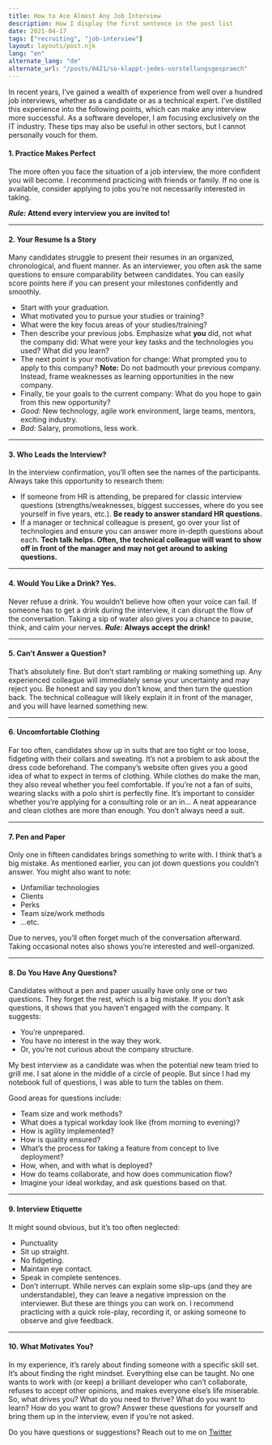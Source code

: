 ```yaml
---
title: How to Ace Almost Any Job Interview
description: How I display the first sentence in the post list
date: 2021-04-17
tags: ["recruiting", "job-interview"]
layout: layouts/post.njk
lang: "en"
alternate_lang: "de"
alternate_url: "/posts/0421/so-klappt-jedes-vorstellungsgespraech"
---
```


In recent years, I’ve gained a wealth of experience from well over a hundred job interviews, whether as a candidate or as a technical expert. I’ve distilled this experience into the following points, which can make any interview more successful. <!-- endOfPreview --> As a software developer, I am focusing exclusively on the IT industry. These tips may also be useful in other sectors, but I cannot personally vouch for them.

#### 1. Practice Makes Perfect

The more often you face the situation of a job interview, the more confident you will become. I recommend practicing with friends or family. If no one is available, consider applying to jobs you’re not necessarily interested in taking.

**<em>Rule:</em> Attend every interview you are invited to!**

<hr/>

#### 2. Your Resume Is a Story

Many candidates struggle to present their resumes in an organized, chronological, and fluent manner. As an interviewer, you often ask the same questions to ensure comparability between candidates. You can easily score points here if you can present your milestones confidently and smoothly.

-   Start with your graduation.
-   What motivated you to pursue your studies or training?
-   What were the key focus areas of your studies/training?
-   Then describe your previous jobs. Emphasize what **you** did, not what the company did: What were your key tasks and the technologies you used? What did you learn?
-   The next point is your motivation for change: What prompted you to apply to this company? **Note:** Do not badmouth your previous company. Instead, frame weaknesses as learning opportunities in the new company.
-   Finally, tie your goals to the current company: What do you hope to gain from this new opportunity?
-   <em>Good:</em> New technology, agile work environment, large teams, mentors, exciting industry.
-   <em>Bad:</em> Salary, promotions, less work.

<hr/>

#### 3. Who Leads the Interview?

In the interview confirmation, you’ll often see the names of the participants. Always take this opportunity to research them:

-   If someone from HR is attending, be prepared for classic interview questions (strengths/weaknesses, biggest successes, where do you see yourself in five years, etc.).
    **Be ready to answer standard HR questions.**
-   If a manager or technical colleague is present, go over your list of technologies and ensure you can answer more in-depth questions about each. **Tech talk helps. Often, the technical colleague will want to show off in front of the manager and may not get around to asking questions.**

<hr/>

#### 4. Would You Like a Drink? Yes.

Never refuse a drink. You wouldn’t believe how often your voice can fail. If someone has to get a drink during the interview, it can disrupt the flow of the conversation. Taking a sip of water also gives you a chance to pause, think, and calm your nerves.
**<em>Rule:</em> Always accept the drink!**

<hr/>

#### 5. Can’t Answer a Question?

That’s absolutely fine. But don’t start rambling or making something up. Any experienced colleague will immediately sense your uncertainty and may reject you. Be honest and say you don’t know, and then turn the question back. The technical colleague will likely explain it in front of the manager, and you will have learned something new.

<hr/>

#### 6. Uncomfortable Clothing

Far too often, candidates show up in suits that are too tight or too loose, fidgeting with their collars and sweating. It’s not a problem to ask about the dress code beforehand. The company’s website often gives you a good idea of what to expect in terms of clothing. While clothes do make the man, they also reveal whether you feel comfortable. If you’re not a fan of suits, wearing slacks with a polo shirt is perfectly fine. It’s important to consider whether you’re applying for a consulting role or an in...
A neat appearance and clean clothes are more than enough. You don’t always need a suit.

<hr/>

#### 7. Pen and Paper

Only one in fifteen candidates brings something to write with. I think that’s a big mistake. As mentioned earlier, you can jot down questions you couldn’t answer. You might also want to note:

-   Unfamiliar technologies
-   Clients
-   Perks
-   Team size/work methods
-   ...etc.

Due to nerves, you’ll often forget much of the conversation afterward. Taking occasional notes also shows you’re interested and well-organized.

<hr/>

#### 8. Do You Have Any Questions?

Candidates without a pen and paper usually have only one or two questions. They forget the rest, which is a big mistake. If you don’t ask questions, it shows that you haven’t engaged with the company. It suggests:

-   You’re unprepared.
-   You have no interest in the way they work.
-   Or, you’re not curious about the company structure.

My best interview as a candidate was when the potential new team tried to grill me. I sat alone in the middle of a circle of people. But since I had my notebook full of questions, I was able to turn the tables on them.

Good areas for questions include:

-   Team size and work methods?
-   What does a typical workday look like (from morning to evening)?
-   How is agility implemented?
-   How is quality ensured?
-   What’s the process for taking a feature from concept to live deployment?
-   How, when, and with what is deployed?
-   How do teams collaborate, and how does communication flow?
-   Imagine your ideal workday, and ask questions based on that.

<hr/>

#### 9. Interview Etiquette

It might sound obvious, but it’s too often neglected:

-   Punctuality
-   Sit up straight.
-   No fidgeting.
-   Maintain eye contact.
-   Speak in complete sentences.
-   Don’t interrupt.
    While nerves can explain some slip-ups (and they are understandable), they can leave a negative impression on the interviewer. But these are things you can work on. I recommend practicing with a quick role-play, recording it, or asking someone to observe and give feedback.

<hr/>

#### 10. What Motivates You?

In my experience, it’s rarely about finding someone with a specific skill set. It’s about finding the right mindset. Everything else can be taught. No one wants to work with (or keep) a brilliant developer who can’t collaborate, refuses to accept other opinions, and makes everyone else’s life miserable. So, what drives you? What do you need to thrive? What do you want to learn? How do you want to grow? Answer these questions for yourself and bring them up in the interview, even if you’re not asked.

Do you have questions or suggestions? Reach out to me on [Twitter](https://twitter.com/der_kuba)
